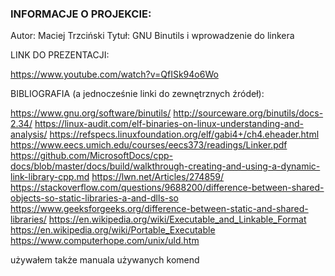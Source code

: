 ### INFORMACJE O PROJEKCIE:

Autor: Maciej Trzciński
Tytuł: GNU Binutils i wprowadzenie do linkera

LINK DO PREZENTACJI:

https://www.youtube.com/watch?v=QfISk94o6Wo

BIBLIOGRAFIA (a jednocześnie linki do zewnętrznych źródeł):

https://www.gnu.org/software/binutils/
http://sourceware.org/binutils/docs-2.34/
https://linux-audit.com/elf-binaries-on-linux-understanding-and-analysis/
https://refspecs.linuxfoundation.org/elf/gabi4+/ch4.eheader.html
https://www.eecs.umich.edu/courses/eecs373/readings/Linker.pdf
https://github.com/MicrosoftDocs/cpp-docs/blob/master/docs/build/walkthrough-creating-and-using-a-dynamic-link-library-cpp.md
https://lwn.net/Articles/274859/
https://stackoverflow.com/questions/9688200/difference-between-shared-objects-so-static-libraries-a-and-dlls-so
https://www.geeksforgeeks.org/difference-between-static-and-shared-libraries/
https://en.wikipedia.org/wiki/Executable_and_Linkable_Format
https://en.wikipedia.org/wiki/Portable_Executable
https://www.computerhope.com/unix/uld.htm

używałem także manuala używanych komend
